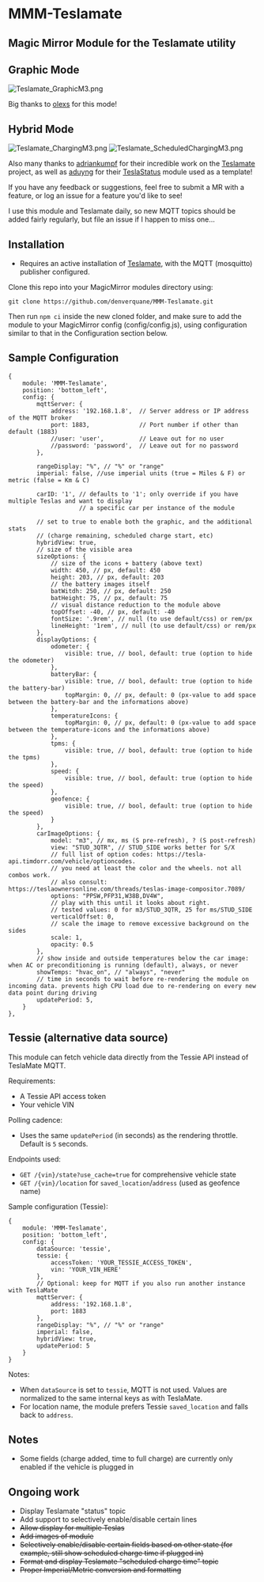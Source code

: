 # MMM-Teslamate
## Magic Mirror Module for the Teslamate utility

## Graphic Mode
![Teslamate_GraphicM3.png](doc/graphic_m3.png)

Big thanks to [olexs](https://github.com/olexs) for this mode!

## Hybrid Mode

![Teslamate_ChargingM3.png](doc/charging.PNG)
![Teslamate_ScheduledChargingM3.png](doc/charge_starting.PNG)

Also many thanks to [adriankumpf](https://github.com/adriankumpf) for their incredible work on the [Teslamate](https://github.com/adriankumpf/teslamate) project,
as well as [aduyng](https://github.com/aduyng) for their [TeslaStatus](https://github.com/aduyng/MMM-TeslaStatus) module used as a template!

If you have any feedback or suggestions, feel free to submit a MR with a feature, or log an issue for a feature you'd like to see!

I use this module and Teslamate daily, so new MQTT topics should be added fairly regularly, but file an issue if I happen to miss one...

## Installation

* Requires an active installation of [Teslamate](https://github.com/adriankumpf/teslamate), with the MQTT (mosquitto) publisher configured.

Clone this repo into your MagicMirror modules directory using:

```git clone https://github.com/denverquane/MMM-Teslamate.git```

Then run `npm ci` inside the new cloned folder, and make sure to add the module to your MagicMirror config (config/config.js), using configuration similar to that in the Configuration section below.

## Sample Configuration

```
{
    module: 'MMM-Teslamate',
    position: 'bottom_left',
    config: {
        mqttServer: {
            address: '192.168.1.8',  // Server address or IP address of the MQTT broker
            port: 1883,              // Port number if other than default (1883)
            //user: 'user',          // Leave out for no user
            //password: 'password',  // Leave out for no password
        },

        rangeDisplay: "%", // "%" or "range"
        imperial: false, //use imperial units (true = Miles & F) or metric (false = Km & C)

        carID: '1', // defaults to '1'; only override if you have multiple Teslas and want to display 
                    // a specific car per instance of the module

        // set to true to enable both the graphic, and the additional stats 
        // (charge remaining, scheduled charge start, etc)
        hybridView: true,
        // size of the visible area
        sizeOptions: {
            // size of the icons + battery (above text)
            width: 450, // px, default: 450
            height: 203, // px, default: 203
            // the battery images itself
            batWitdh: 250, // px, default: 250
            batHeight: 75, // px, default: 75
            // visual distance reduction to the module above
            topOffset: -40, // px, default: -40
            fontSize: '.9rem', // null (to use default/css) or rem/px
            lineHeight: '1rem', // null (to use default/css) or rem/px
        },
        displayOptions: {
            odometer: {
                visible: true, // bool, default: true (option to hide the odometer)
            },
            batteryBar: {
                visible: true, // bool, default: true (option to hide the battery-bar)
                topMargin: 0, // px, default: 0 (px-value to add space between the battery-bar and the informations above)
            },
            temperatureIcons: {
                topMargin: 0, // px, default: 0 (px-value to add space between the temperature-icons and the informations above)
            },
            tpms: {
                visible: true, // bool, default: true (option to hide the tpms)
            },
            speed: {
                visible: true, // bool, default: true (option to hide the speed)
            },
            geofence: {
                visible: true, // bool, default: true (option to hide the speed)
            }
        },
        carImageOptions: {
            model: "m3", // mx, ms (S pre-refresh), ? (S post-refresh)
            view: "STUD_3QTR", // STUD_SIDE works better for S/X
            // full list of option codes: https://tesla-api.timdorr.com/vehicle/optioncodes.
            // you need at least the color and the wheels. not all combos work.
            // also consult: https://teslaownersonline.com/threads/teslas-image-compositor.7089/
            options: "PPSW,PFP31,W38B,DV4W",
            // play with this until it looks about right.
            // tested values: 0 for m3/STUD_3QTR, 25 for ms/STUD_SIDE
            verticalOffset: 0,
            // scale the image to remove excessive background on the sides
            scale: 1,
            opacity: 0.5
        },
        // show inside and outside temperatures below the car image: when AC or preconditioning is running (default), always, or never
        showTemps: "hvac_on", // "always", "never"
        // time in seconds to wait before re-rendering the module on incoming data. prevents high CPU load due to re-rendering on every new data point during driving
        updatePeriod: 5,
    }
},
```

## Tessie (alternative data source)

This module can fetch vehicle data directly from the Tessie API instead of TeslaMate MQTT.

Requirements:
- A Tessie API access token
- Your vehicle VIN

Polling cadence:
- Uses the same `updatePeriod` (in seconds) as the rendering throttle. Default is `5` seconds.

Endpoints used:
- `GET /{vin}/state?use_cache=true` for comprehensive vehicle state
- `GET /{vin}/location` for `saved_location`/`address` (used as geofence name)

Sample configuration (Tessie):

```
{
    module: 'MMM-Teslamate',
    position: 'bottom_left',
    config: {
        dataSource: 'tessie',
        tessie: {
            accessToken: 'YOUR_TESSIE_ACCESS_TOKEN',
            vin: 'YOUR_VIN_HERE'
        },
        // Optional: keep for MQTT if you also run another instance with TeslaMate
        mqttServer: {
            address: '192.168.1.8',
            port: 1883
        },
        rangeDisplay: "%", // "%" or "range"
        imperial: false,
        hybridView: true,
        updatePeriod: 5
    }
}
```

Notes:
- When `dataSource` is set to `tessie`, MQTT is not used. Values are normalized to the same internal keys as with TeslaMate.
- For location name, the module prefers Tessie `saved_location` and falls back to `address`.

## Notes
* Some fields (charge added, time to full charge) are currently only enabled if the vehicle is plugged in

## Ongoing work
* Display Teslamate "status" topic
* Add support to selectively enable/disable certain lines
* ~~Allow display for multiple Teslas~~
* ~~Add images of module~~
* ~~Selectively enable/disable certain fields based on other state (for example, still show scheduled charge time if plugged in)~~
* ~~Format and display Teslamate "scheduled charge time" topic~~
* ~~Proper Imperial/Metric conversion and formatting~~